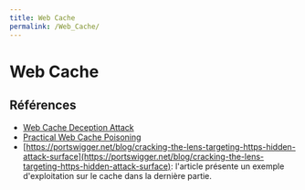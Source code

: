 ```yaml
---
title: Web Cache
permalink: /Web_Cache/
---
```


# Web Cache


## Références
- [Web Cache Deception Attack](https://omergil.blogspot.fr/2017/02/web-cache-deception-attack.html)
- [Practical Web Cache Poisoning](https://portswigger.net/blog/practical-web-cache-poisoning)
- [https://portswigger.net/blog/cracking-the-lens-targeting-https-hidden-attack-surface](https://portswigger.net/blog/cracking-the-lens-targeting-https-hidden-attack-surface): l'article présente un exemple d'exploitation sur le cache dans la dernière partie.
